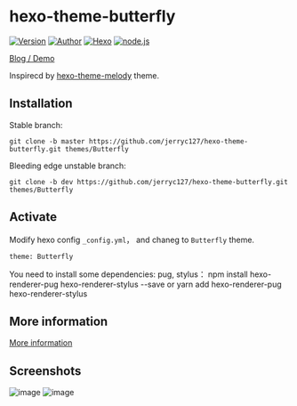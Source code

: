# hexo-theme-butterfly

<a href="https://github.com/jerryc127/hexo-theme-butterfly/releases"><img alt="Version" src="https://img.shields.io/badge/release-2.0.0-blue"/></a>
<a href="https://jerryc.me"><img alt="Author" src="https://img.shields.io/badge/author-JerryC-blur"/></a>
<a href="https://hexo.io"><img alt="Hexo" src="https://img.shields.io/badge/hexo-3.0+-0e83c"/></a>
<a href="https://nodejs.org/"><img alt="node.js" src="https://img.shields.io/badge/node.js-6.0-blur"/></a>


[Blog / Demo](https://jerryc.me/)

Inspirecd by [hexo-theme-melody](https://github.com/Molunerfinn/hexo-theme-melody) theme.

## Installation

Stable branch:

```
git clone -b master https://github.com/jerryc127/hexo-theme-butterfly.git themes/Butterfly
```

Bleeding edge unstable branch:

```
git clone -b dev https://github.com/jerryc127/hexo-theme-butterfly.git themes/Butterfly
```

## Activate
Modify hexo config `_config.yml`， and chaneg to `Butterfly` theme.

```
theme: Butterfly
```

You need to install some dependencies: pug, stylus： npm install hexo-renderer-pug hexo-renderer-stylus --save or yarn add hexo-renderer-pug hexo-renderer-stylus

## More information

[More information](https://jerryc.me/posts/21cfbf15)

## Screenshots

![image](https://user-images.githubusercontent.com/16351105/58887365-1272f780-8718-11e9-9329-3292c6ba20d4.png)
![image](https://user-images.githubusercontent.com/16351105/58887457-3cc4b500-8718-11e9-9417-2bdea603c92e.png)
